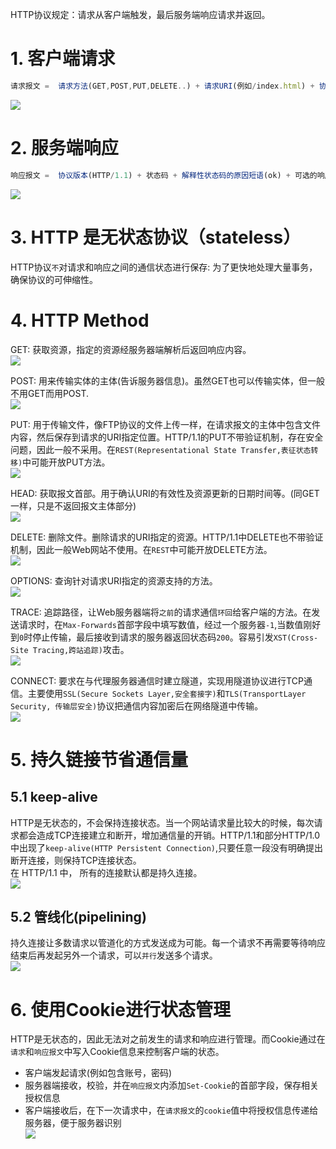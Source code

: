 HTTP协议规定：请求从客户端触发，最后服务端响应请求并返回。<br>

# 1. 客户端请求
```javascript
请求报文 =  请求方法(GET,POST,PUT,DELETE..) + 请求URI(例如/index.html) + 协议版本(HTTP/1.1) + 可选的请求首部字段 + 内容实例
```
![](./assets/10.png)<br>

# 2. 服务端响应
```javascript
响应报文 =  协议版本(HTTP/1.1) + 状态码 + 解释性状态码的原因短语(ok) + 可选的响应首部字段 + 实体主体构成
```
![](./assets/11.png)<br>

# 3. HTTP 是无状态协议（stateless）
HTTP协议`不`对请求和响应之间的通信状态进行保存: 为了更快地处理大量事务，确保协议的可伸缩性。

# 4. HTTP Method
GET: 获取资源，指定的资源经服务器端解析后返回响应内容。<br>
![](./assets/12.png)<br>

POST: 用来传输实体的主体(告诉服务器信息)。虽然GET也可以传输实体，但一般不用GET而用POST.<br>
![](./assets/13.png)<br>

PUT: 用于传输文件，像FTP协议的文件上传一样，在请求报文的主体中包含文件内容，然后保存到请求的URI指定位置。HTTP/1.1的PUT不带验证机制，存在安全问题，因此一般不采用。在`REST(Representational State Transfer,表征状态转移)`中可能开放PUT方法。<br>
![](./assets/14.png)<br>

HEAD: 获取报文首部。用于确认URI的有效性及资源更新的日期时间等。(同GET一样，只是不返回报文主体部分)<br>
![](./assets/15.png)<br>

DELETE: 删除文件。删除请求的URI指定的资源。HTTP/1.1中DELETE也不带验证机制，因此一般Web网站不使用。在`REST`中可能开放DELETE方法。<br>
![](./assets/16.png)<br>

OPTIONS: 查询针对请求URI指定的资源支持的方法。<br>
![](./assets/17.png)<br>

TRACE: 追踪路径，让Web服务器端将`之前`的请求通信`环回`给客户端的方法。在发送请求时，在`Max-Forwards`首部字段中填写数值，经过一个服务器`-1`,当数值刚好到`0`时停止传输，最后接收到请求的服务器返回状态码`200`。容易引发`XST(Cross-Site Tracing,跨站追踪)`攻击。<br>
![](./assets/18.png)<br>

CONNECT: 要求在与代理服务器通信时建立隧道，实现用隧道协议进行TCP通信。主要使用`SSL(Secure Sockets Layer,安全套接字)`和`TLS(TransportLayer Security, 传输层安全)`协议把通信内容加密后在网络隧道中传输。<br>
![](./assets/19.png)<br>

# 5. 持久链接节省通信量

## 5.1 keep-alive
HTTP是无状态的，不会保持连接状态。当一个网站请求量比较大的时候，每次请求都会造成TCP连接建立和断开，增加通信量的开销。HTTP/1.1和部分HTTP/1.0中出现了`keep-alive(HTTP Persistent Connection)`,只要任意一段没有明确提出断开连接，则保持TCP连接状态。<br>
在 HTTP/1.1 中， 所有的连接默认都是持久连接。<br>
![](./assets/20.png)<br>

## 5.2 管线化(pipelining)
持久连接让多数请求以管道化的方式发送成为可能。每一个请求不再需要等待响应结束后再发起另外一个请求，可以`并行`发送多个请求。<br>
![](./assets/21.png)<br>

# 6. 使用Cookie进行状态管理
HTTP是无状态的，因此无法对之前发生的请求和响应进行管理。而Cookie通过在`请求`和`响应报文`中写入Cookie信息来控制客户端的状态。<br>
- 客户端发起请求(例如包含账号，密码)
- 服务器端接收，校验，并在`响应报文`内添加`Set-Cookie`的首部字段，保存相关授权信息
- 客户端接收后，在下一次请求中，在`请求报文`的`cookie`值中将授权信息传递给服务器，便于服务器识别<br>
![](./assets/22.png)<br>